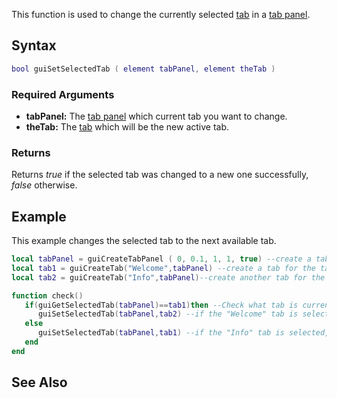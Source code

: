 This function is used to change the currently selected [tab](/docs/element/gui/tab.md "wikilink") in a [tab panel](/Element/GUI/Tab_panel.md "wikilink").

Syntax
------

``` lua
bool guiSetSelectedTab ( element tabPanel, element theTab )
```

### Required Arguments

-   **tabPanel:** The [tab panel](/docs/element/gui/tab_panel.md "wikilink") which current tab you want to change.
-   **theTab:** The [tab](/docs/element/gui/tab.md "wikilink") which will be the new active tab.

### Returns

Returns *true* if the selected tab was changed to a new one successfully, *false* otherwise.

Example
-------

This example changes the selected tab to the next available tab.

``` lua
local tabPanel = guiCreateTabPanel ( 0, 0.1, 1, 1, true) --create a tab panel which fills the whole window
local tab1 = guiCreateTab("Welcome",tabPanel) --create a tab for the tab panel above
local tab2 = guiCreateTab("Info",tabPanel)--create another tab for the tab panel at the top

function check()
   if(guiGetSelectedTab(tabPanel)==tab1)then --Check what tab is currently shown
      guiSetSelectedTab(tabPanel,tab2) --if the "Welcome" tab is selected, change it to tab2("Info" tab)
   else
      guiSetSelectedTab(tabPanel,tab1) --if the "Info" tab is selected, change it to tab1("Welcome" tab)
   end
end
```

See Also
--------
